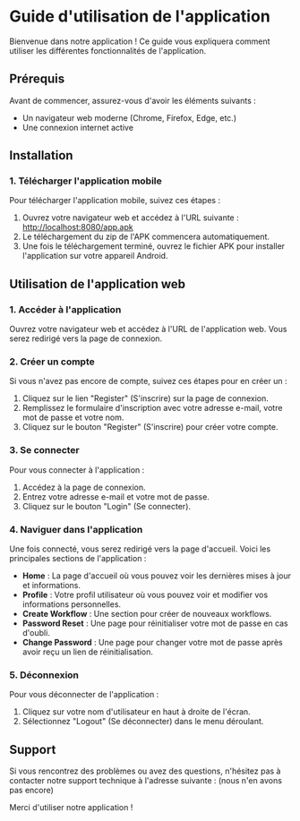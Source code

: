 # Guide d'utilisation de l'application

Bienvenue dans notre application ! Ce guide vous expliquera comment utiliser les différentes fonctionnalités de l'application.

## Prérequis

Avant de commencer, assurez-vous d'avoir les éléments suivants :
- Un navigateur web moderne (Chrome, Firefox, Edge, etc.)
- Une connexion internet active

## Installation

### 1. Télécharger l'application mobile

Pour télécharger l'application mobile, suivez ces étapes :
1. Ouvrez votre navigateur web et accédez à l'URL suivante : [http://localhost:8080/app.apk](http://localhost:8080/app.apk)
2. Le téléchargement du zip de l'APK commencera automatiquement.
3. Une fois le téléchargement terminé, ouvrez le fichier APK pour installer l'application sur votre appareil Android.

## Utilisation de l'application web

### 1. Accéder à l'application

Ouvrez votre navigateur web et accédez à l'URL de l'application web. Vous serez redirigé vers la page de connexion.

### 2. Créer un compte

Si vous n'avez pas encore de compte, suivez ces étapes pour en créer un :
1. Cliquez sur le lien "Register" (S'inscrire) sur la page de connexion.
2. Remplissez le formulaire d'inscription avec votre adresse e-mail, votre mot de passe et votre nom.
3. Cliquez sur le bouton "Register" (S'inscrire) pour créer votre compte.

### 3. Se connecter

Pour vous connecter à l'application :
1. Accédez à la page de connexion.
2. Entrez votre adresse e-mail et votre mot de passe.
3. Cliquez sur le bouton "Login" (Se connecter).

### 4. Naviguer dans l'application

Une fois connecté, vous serez redirigé vers la page d'accueil. Voici les principales sections de l'application :

- **Home** : La page d'accueil où vous pouvez voir les dernières mises à jour et informations.
- **Profile** : Votre profil utilisateur où vous pouvez voir et modifier vos informations personnelles.
- **Create Workflow** : Une section pour créer de nouveaux workflows.
- **Password Reset** : Une page pour réinitialiser votre mot de passe en cas d'oubli.
- **Change Password** : Une page pour changer votre mot de passe après avoir reçu un lien de réinitialisation.

### 5. Déconnexion

Pour vous déconnecter de l'application :
1. Cliquez sur votre nom d'utilisateur en haut à droite de l'écran.
2. Sélectionnez "Logout" (Se déconnecter) dans le menu déroulant.

## Support

Si vous rencontrez des problèmes ou avez des questions, n'hésitez pas à contacter notre support technique à l'adresse suivante : (nous n'en avons pas encore)

Merci d'utiliser notre application !
